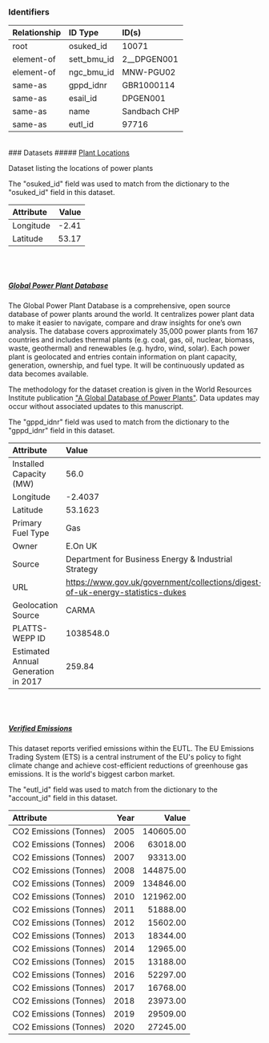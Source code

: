 ### Identifiers

| Relationship   | ID Type     | ID(s)        |
|:---------------|:------------|:-------------|
| root           | osuked_id   | 10071        |
| element-of     | sett_bmu_id | 2__DPGEN001  |
| element-of     | ngc_bmu_id  | MNW-PGU02    |
| same-as        | gppd_idnr   | GBR1000114   |
| same-as        | esail_id    | DPGEN001     |
| same-as        | name        | Sandbach CHP |
| same-as        | eutl_id     | 97716        |

<br>
### Datasets
##### <a href="https://raw.githubusercontent.com/OSUKED/Dictionary-Datasets/main/datasets/plant-locations/datapackage.json">Plant Locations</a>

Dataset listing the locations of power plants

The "osuked_id" field was used to match from the dictionary to the "osuked_id" field in this dataset.

| Attribute   |   Value |
|:------------|--------:|
| Longitude   |   -2.41 |
| Latitude    |   53.17 |

<br><br>
##### <a href="https://raw.githubusercontent.com/OSUKED/Dictionary-Datasets/main/datasets/global-power-plant-database/datapackage.json">Global Power Plant Database</a>

The Global Power Plant Database is a comprehensive, open source database of power plants around the world. It centralizes power plant data to make it easier to navigate, compare and draw insights for one’s own analysis. The database covers approximately 35,000 power plants from 167 countries and includes thermal plants (e.g. coal, gas, oil, nuclear, biomass, waste, geothermal) and renewables (e.g. hydro, wind, solar). Each power plant is geolocated and entries contain information on plant capacity, generation, ownership, and fuel type. It will be continuously updated as data becomes available. 

The methodology for the dataset creation is given in the World Resources Institute publication ["A Global Database of Power Plants"](https://www.wri.org/research/global-database-power-plants). Data updates may occur without associated updates to this manuscript.

The "gppd_idnr" field was used to match from the dictionary to the "gppd_idnr" field in this dataset.

| Attribute                           | Value                                                                          |
|:------------------------------------|:-------------------------------------------------------------------------------|
| Installed Capacity (MW)             | 56.0                                                                           |
| Longitude                           | -2.4037                                                                        |
| Latitude                            | 53.1623                                                                        |
| Primary Fuel Type                   | Gas                                                                            |
| Owner                               | E.On UK                                                                        |
| Source                              | Department for Business Energy & Industrial Strategy                           |
| URL                                 | https://www.gov.uk/government/collections/digest-of-uk-energy-statistics-dukes |
| Geolocation Source                  | CARMA                                                                          |
| PLATTS-WEPP ID                      | 1038548.0                                                                      |
| Estimated Annual Generation in 2017 | 259.84                                                                         |

<br><br>
##### <a href="https://raw.githubusercontent.com/OSUKED/Dictionary-Datasets/main/datasets/verified-emissions/datapackage.json">Verified Emissions</a>

This dataset reports verified emissions within the EUTL. The EU Emissions Trading System (ETS) is a central instrument of the EU's policy to fight climate change and achieve cost-efficient reductions of greenhouse gas emissions. It is the world's biggest carbon market.

The "eutl_id" field was used to match from the dictionary to the "account_id" field in this dataset.

| Attribute              |   Year |     Value |
|:-----------------------|-------:|----------:|
| CO2 Emissions (Tonnes) |   2005 | 140605.00 |
| CO2 Emissions (Tonnes) |   2006 |  63018.00 |
| CO2 Emissions (Tonnes) |   2007 |  93313.00 |
| CO2 Emissions (Tonnes) |   2008 | 144875.00 |
| CO2 Emissions (Tonnes) |   2009 | 134846.00 |
| CO2 Emissions (Tonnes) |   2010 | 121962.00 |
| CO2 Emissions (Tonnes) |   2011 |  51888.00 |
| CO2 Emissions (Tonnes) |   2012 |  15602.00 |
| CO2 Emissions (Tonnes) |   2013 |  18344.00 |
| CO2 Emissions (Tonnes) |   2014 |  12965.00 |
| CO2 Emissions (Tonnes) |   2015 |  13188.00 |
| CO2 Emissions (Tonnes) |   2016 |  52297.00 |
| CO2 Emissions (Tonnes) |   2017 |  16768.00 |
| CO2 Emissions (Tonnes) |   2018 |  23973.00 |
| CO2 Emissions (Tonnes) |   2019 |  29509.00 |
| CO2 Emissions (Tonnes) |   2020 |  27245.00 |
